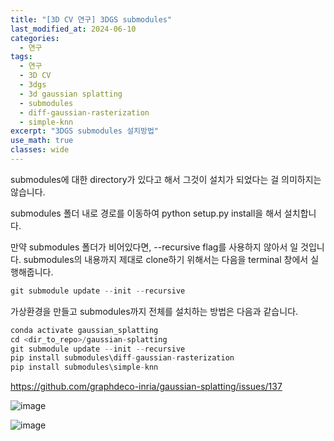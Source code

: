 ```yaml
---
title: "[3D CV 연구] 3DGS submodules"
last_modified_at: 2024-06-10
categories:
  - 연구
tags:
  - 연구
  - 3D CV
  - 3dgs
  - 3d gaussian splatting
  - submodules
  - diff-gaussian-rasterization
  - simple-knn
excerpt: "3DGS submodules 설치방법"
use_math: true
classes: wide
---
```


submodules에 대한 directory가 있다고 해서 그것이 설치가 되었다는 걸 의미하지는 않습니다. 

submodules 폴더 내로 경로를 이동하여 python setup.py install을 해서 설치합니다.

만약 submodules 폴더가 비어있다면, --recursive flag를 사용하지 않아서 일 것입니다. submodules의 내용까지 제대로 clone하기 위해서는 다음을 terminal 창에서 실행해줍니다.

```python
git submodule update --init --recursive
```

가상환경을 만들고 submodules까지 전체를 설치하는 방법은 다음과 같습니다.

```python
conda activate gaussian_splatting
cd <dir_to_repo>/gaussian-splatting
git submodule update --init --recursive
pip install submodules\diff-gaussian-rasterization
pip install submodules\simple-knn
```

https://github.com/graphdeco-inria/gaussian-splatting/issues/137

![image](https://github.com/sandokim/sandokim.github.io/assets/74639652/660d5c50-466e-4aea-99eb-6be104e78460)

![image](https://github.com/sandokim/sandokim.github.io/assets/74639652/a17bf400-dfad-4eee-b8ee-4acefb129cfe)


